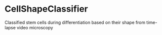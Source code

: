 # CellShapeClassifier
Classified stem cells during differentiation based on their shape from time-lapse video microscopy
